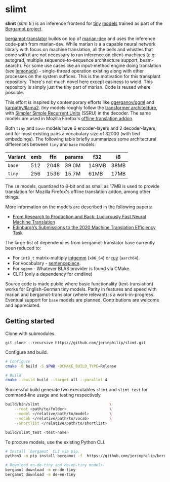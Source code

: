 # slimt

**slimt** (_slɪm tiː_) is an inference frontend for
[tiny](https://github.com/browsermt/students/tree/master/deen/ende.student.tiny11)
[models](https://github.com/browsermt/students) trained as part of the
[Bergamot project](https://browser.mt/).

[bergamot-translator](https://github.com/browsermt/bergamot-translator/) builds
on top of [marian-dev](https://github.com/marian-nmt/marian-dev) and uses the
inference code-path from marian-dev. While marian is a a capable neural network
library with focus on machine translation, all the bells and whistles that come
with it are not necessary to run inference on client-machines (e.g: autograd,
multiple sequence-to-sequence architecture support, beam-search). For some use
cases like an input-method engine doing translation (see
[lemonade](https://github.com/jerinphilip/lemonade)) - single-thread operation
existing along with other processes on the system suffices. This is the
motivation for this transplant repository. There's not much novel here except
easiness to wield. This repository is simply just the _tiny_ part of marian.
Code is reused where possible.

This effort is inspired by contemporary efforts like
[ggerganov/ggml](https://github.com/ggerganov/ggml) and
[karpathy/llama2](https://github.com/karpathy/llama2.c). _tiny_ models roughly
follow the [transformer architecture](https://arxiv.org/abs/1706.03762), with
[Simpler Simple Recurrent Units](https://aclanthology.org/D19-5632/) (SSRU) in
the decoder. The same models are used in Mozilla Firefox's [offline translation
addon](https://addons.mozilla.org/en-US/firefox/addon/firefox-translations/).

Both `tiny` and `base` models have 6 encoder-layers and 2 decoder-layers, and
for most existing pairs a vocabulary size of 32000 (with tied embeddings). The
following table briefly summarizes some architectural differences between
`tiny` and `base` models:

| Variant | emb | ffn  | params | f32   | i8   |
| ------- | --- | ---  | ------ | ----- | ---- |
| `base`  | 512 | 2048 | 39.0M  | 149MB | 38MB |
| `tiny`  | 256 | 1536 | 15.7M  | 61MB  | 17MB |

The `i8` models, quantized to 8-bit and as small as 17MB is used to provide
translation for Mozilla Firefox's offline translation addon, among other
things.

More information on the models are described in the following papers:

* [From Research to Production and Back: Ludicrously Fast Neural Machine Translation](https://aclanthology.org/D19-5632)
* [Edinburgh’s Submissions to the 2020 Machine Translation Efficiency Task](https://aclanthology.org/2020.ngt-1.26/)


The large-list of dependencies from bergamot-translator have currently been
reduced to:

* For `int8_t` matrix-multiply [intgemm](https://github.com/kpu/intgemm) (`x86_64`) or
  [ruy](https://github.com/google/ruy) (`aarch64`).
* For vocabulary - [sentencepiece](https://github.com/browsermt/sentencepiece). 
* For `sgemm` - Whatever BLAS provider is found via CMake. 
* CLI11 (only a dependency for cmdline) 

Source code is made public where basic functionality (text-translation) works
for English-German tiny models. Parity in features and speed with marian and
bergamot-translator (where relevant) is a work-in-progress. Eventual support for
`base` models are planned. Contributions are welcome and appreciated.



## Getting started

Clone with submodules.

```
git clone --recursive https://github.com/jerinphilip/slimt.git
```

Configure and build.

```bash
# Configure
cmake -B build -S $PWD -DCMAKE_BUILD_TYPE=Release 

# Build
cmake --build build --target all --parallel 4
```

Successful build generate two executables `slimt` and `slimt_test` for
command-line usage and testing respectively.

```bash
build/bin/slimt                               \
    --root <path/to/folder>                   \
    --model </relative/path/to/model>         \
    --vocab </relative/path/to/vocab>         \
    --shortlist </relative/path/to/shortlist>

build/slimt_test <test-name>
```

To procure models, use the existing Python CLI.

```bash
# Install `bergamot` CLI via pip.
python3 -m pip install bergamot -f  https://github.com/jerinphilip/bergamot-translator/releases/expanded_assets/latest

# Download en-de-tiny and de-en-tiny models.
bergamot download -m en-de-tiny
bergamot download -m de-en-tiny
```
